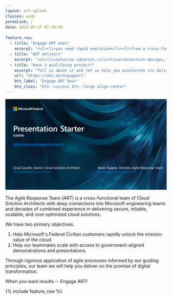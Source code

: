 ```yaml
---
layout: art-splash
classes: wide
permalink: /
date: 2022-07-27 07:29:55

feature_row:
  - title: "Engage ART when"
    excerpt: "<ul><li>you need rapid execution</li><li>from a cross-functional team,</li><li>for a solution that is</li><ul><li>strategic,</li><li>competitive,</li><li>or authorized to deploy.</li></ul></ul>"
  - title: "ART delivers"
    excerpt: "<ul><li>solution ideation,</li><li>architecture designs,</li><li>proofs-of-concept,</li><li>minimum viable products,</li><li>digital transformation, and</li><li>cloud optimization.</li></ul>"
  - title: "Have a qualifying project?"
    excerpt: "Tell us about it and let us help you accelerate its delivery."
    url: "https://aka.ms/engageart"
    btn_label: "Engage ART Now!"
    btn_class: "btn--success btn--large align-center"
---
```

![Presentation Starter Title Image](/assets/img/title-slide.png)

The Agile Response Team (ART) is a cross-functional team of Cloud Solution Architects with deep connections into Microsoft engineering teams and decades of combined experience in delivering secure, reliable, scalable, and cost-optimized cloud solutions.​​​​​​​  

We have two primary objectives.

1. Help Microsoft's Federal Civilian customers rapidly unlock the mission-value of the cloud.
2. Help our teammates scale with access to government-aligned demonstrations and presentations.
  
Through rigorous application of agile processes informed by our guiding principles, our team we will help you deliver on the promise of digital transformation.

When you want results -- Engage ART!

{% include feature_row %}
